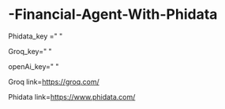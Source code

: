 # -Financial-Agent-With-Phidata

Phidata_key =" "

Groq_key=" "

openAi_key=" "

Groq link=https://groq.com/

Phidata link=https://www.phidata.com/
